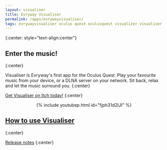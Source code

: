```yaml
---
layout: visualiser
title: Evryway Visualiser
permalink: /apps/evrywayvisualiser/
tags: evrywayvisualiser oculus quest oculusquest visualizer visualiser
---
```

{:center: style="text-align:center"}
## Enter the music!
{:center}

Visualiser is Evryway's first app for the Oculus Quest. Play your favourite music from your device,
or a DLNA server on your network. Sit back, relax and let the music surround you.
{:center}

[Get Visualiser on Itch today!](https://evryway.itch.io/evryway-visualiser)
{:center}

<center>{% include youtubep.html id="fjph31d2IJI" %}</center>


## [How to use Visualiser](/apps/evrywayvisualiser/instructions/index)
{:center}

[Release notes](release_notes)
{:center}

